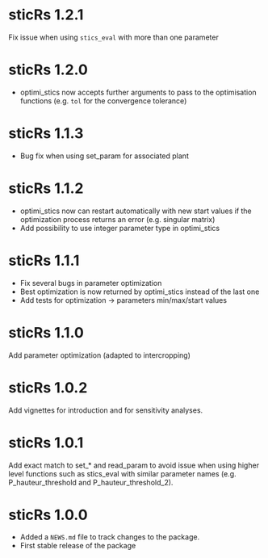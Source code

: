 # sticRs 1.2.1

Fix issue when using `stics_eval` with more than one parameter

# sticRs 1.2.0

* optimi_stics now accepts further arguments to pass to the optimisation functions (e.g. `tol` for the convergence tolerance)

# sticRs 1.1.3

* Bug fix when using set_param for associated plant

# sticRs 1.1.2

* optimi_stics now can restart automatically with new start values if the optimization process returns an error (e.g. singular matrix)  
* Add possibility to use integer parameter type in optimi_stics

# sticRs 1.1.1

* Fix several bugs in parameter optimization
* Best optimization is now returned by optimi_stics instead of the last one
* Add tests for optimization -> parameters min/max/start values

# sticRs 1.1.0
Add parameter optimization (adapted to intercropping)

# sticRs 1.0.2
Add vignettes for introduction and for sensitivity analyses.

# sticRs 1.0.1

Add exact match to set_* and read_param to avoid issue when using higher level functions such as stics_eval with similar parameter names (e.g. P_hauteur_threshold and P_hauteur_threshold_2).

# sticRs 1.0.0

* Added a `NEWS.md` file to track changes to the package.
* First stable release of the package
